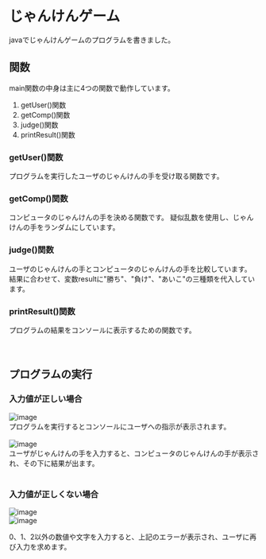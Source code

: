 # じゃんけんゲーム
javaでじゃんけんゲームのプログラムを書きました。<br>

## 関数

main関数の中身は主に4つの関数で動作しています。<br>

1.  getUser()関数<br>
2.  getComp()関数<br>
3.  judge()関数<br>
4.  printResult()関数<br>

### getUser()関数
プログラムを実行したユーザのじゃんけんの手を受け取る関数です。

### getComp()関数
コンピュータのじゃんけんの手を決める関数です。
疑似乱数を使用し、じゃんけんの手をランダムにしています。

### judge()関数
ユーザのじゃんけんの手とコンピュータのじゃんけんの手を比較しています。
結果に合わせて、変数resultに"勝ち"、"負け"、"あいこ"の三種類を代入しています。

### printResult()関数
プログラムの結果をコンソールに表示するための関数です。<br><br><br>

## プログラムの実行
### 入力値が正しい場合

![image](https://user-images.githubusercontent.com/101985652/159198382-b7d082b6-15ad-4758-993a-bb8112741b48.png)<br>
プログラムを実行するとコンソールにユーザへの指示が表示されます。<br><br>
![image](https://user-images.githubusercontent.com/101985652/159198534-170863da-d815-4b0c-bfae-14ebd7fa96dc.png)<br>
ユーザがじゃんけんの手を入力すると、コンピュータのじゃんけんの手が表示され、その下に結果が出ます。<br><br>

### 入力値が正しくない場合
![image](https://user-images.githubusercontent.com/101985652/159198822-d756b9bc-86ef-4858-b4f5-25d50eb06991.png)<br>
![image](https://user-images.githubusercontent.com/101985652/159198952-cc94fe18-0434-4b02-a5d2-efe5e62a1e7c.png)<br>

0、1、2以外の数値や文字を入力すると、上記のエラーが表示され、ユーザに再び入力を求めます。<br>

